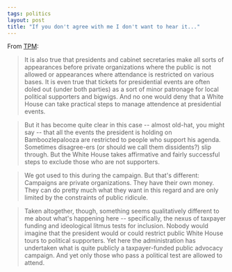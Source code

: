```yaml
---
tags: politics
layout: post
title: "If you don't agree with me I don't want to hear it..."
---
```




<p>From <a href="http://www.talkingpointsmemo.com/archives/week_2005_03_13.php#005143">TPM</a>:

<blockquote>It is also true that presidents and cabinet secretaries make all sorts of appearances before private organizations where the public is not allowed or appearances where attendance is restricted on various bases. It is even true that tickets for presidential events are often doled out (under both parties) as a sort of minor patronage for local political supporters and bigwigs. And no one would deny that a White House can take practical steps to manage attendence at presidential events.</blockquote>

<blockquote>But it has become quite clear in this case -- almost old-hat, you might say -- that all the events the president is holding on Bamboozlepalooza are restricted to people who support his agenda. Sometimes disagree-ers (or should we call them dissidents?) slip through. But the White House takes affirmative and fairly successful steps to exclude those who are not supporters.</blockquote>

<blockquote>We got used to this during the campaign. But that's different: Campaigns are private organizations. They have their own money. They can do pretty much what they want in this regard and are only limited by the constraints of public ridicule.</blockquote>

<blockquote>Taken altogether, though, something seems qualitatively different to me about what's happening here -- specifically, the nexus of taxpayer funding and ideological litmus tests for inclusion. Nobody would imagine that the president would or could restrict public White House tours to political supporters. Yet here the administration has undertaken what is quite publicly a taxpayer-funded public advocacy campaign. And yet only those who pass a political test are allowed to attend.</blockquote>


